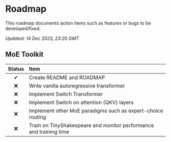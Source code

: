# Roadmap

This roadmap documents action items such as features or bugs to be developed/fixed.

_Updated: 14 Dec 2023, 23:20 GMT_

## MoE Toolkit

| Status | Item                                                               |
| :----: | :----------------------------------------------------------------- |
|   ✔    | Create README and ROADMAP                                          |
|   ❌   | Write vanilla autoregressive transformer                           |
|   ❌   | Implement Switch Transformer                                       |
|   ❌   | Implement Switch on attention (QKV) layers                         |
|   ❌   | Implement other MoE paradigms such as expert-choice routing        |
|   ❌   | Train on TinyShakespeare and monitor performance and training time |
